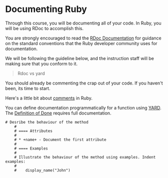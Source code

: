# Documenting Ruby

Through this course, you will be documenting all of your code. In Ruby, you will be using RDoc to accomplish this.

You are strongly encouraged to read the [RDoc Documentation](https://github.com/ruby/rdoc)  for guidance on the standard conventions that the Ruby developer community uses for documentation.

We will be following the guideline below, and the instruction staff will be making sure that you conform to it.

> Rdoc vs yard

You should already be commenting the crap out of your code. If you haven't been, its time to start. 

Here's a little bit about [comments](https://github.com/bbatsov/ruby-style-guide#comments) in Ruby.


You can define documentation programmatically for a function using [YARD](https://yardoc.org/). The [Definition of Done](../EMPLOYEE_HANDBOOK.md) requires full documentation.

```
# Desribe the behaviour of the method
    #
    # ==== Attributes
    #
    # * +name+ - Document the first attribute
    #
    # ==== Examples
    #
    # Illustrate the behaviour of the method using examples. Indent examples:
    #
    #    display_name("John")
```

